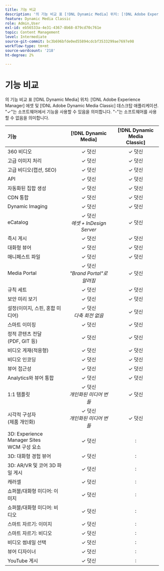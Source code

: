 ```yaml
---
title: 기능 비교
description: '의 기능 비교 표 [!DNL Dynamic Media] 위치: [!DNL Adobe Experience Manager] 에셋 및 [!DNL Adobe Dynamic Media Classic] 데스크탑 애플리케이션.'
feature: Dynamic Media Classic
role: Admin,User
exl-id: eb56533a-4e31-4367-8b68-879cd70c761e
topic: Content Management
level: Intermediate
source-git-commit: bc3b696bfde0ed55894cdcbf3533299ae7697e98
workflow-type: tm+mt
source-wordcount: '218'
ht-degree: 2%

---
```


# 기능 비교

의 기능 비교 표 [!DNL Dynamic Media] 위치: [!DNL Adobe Experience Manager] 에셋 및 [!DNL Adobe Dynamic Media Classic] 데스크탑 애플리케이션. &quot;✓&quot;는 소프트웨어에서 기능을 사용할 수 있음을 의미합니다. &quot;-&quot;는 소프트웨어를 사용할 수 없음을 의미합니다.

| 기능 | [!DNL Dynamic Media] | [!DNL Dynamic Media<br>Classic] |
| :--- | :---: | :---: |
| 360 비디오 | ✓ 덧신 | ✓ 덧신 |
| 고급 이미지 처리 | ✓ 덧신 | ✓ 덧신 |
| 고급 비디오(캡션, SEO) | ✓ 덧신 | ✓ 덧신 |
| API | ✓ 덧신 | ✓ 덧신 |
| 자동화된 집합 생성 | ✓ 덧신 | ✓ 덧신 |
| CDN 통합 | ✓ 덧신 | ✓ 덧신 |
| Dynamic Imaging | ✓ 덧신 | ✓ 덧신 |
| eCatalog | ✓ 덧신&#x200B;<br>*에셋 + InDesign Server* | ✓ 덧신 |
| 즉시 게시 | ✓ 덧신 | ✓ 덧신 |
| 대화형 뷰어 | ✓ 덧신 | ✓ 덧신 |
| 매니페스트 파일 | ✓ 덧신 | ✓ 덧신 |
| Media Portal | ✓ 덧신&#x200B;<br>*&quot;Brand Portal&quot;로 알려짐* | ✓ 덧신 |
| 규칙 세트 | ✓ 덧신 | ✓ 덧신 |
| 보안 미리 보기 | ✓ 덧신 | ✓ 덧신 |
| 설정(이미지, 스핀, 혼합 미디어) | ✓ 덧신&#x200B;<br>*다축 회전 없음* | ✓ 덧신 |
| 스마트 이미징 | ✓ 덧신 | ✓ 덧신 |
| 정적 콘텐츠 전달<br>(PDF, GIT 등) | ✓ 덧신 | ✓ 덧신 |
| 비디오 게재(적응형) | ✓ 덧신 | ✓ 덧신 |
| 비디오 인코딩 | ✓ 덧신 | ✓ 덧신 |
| 뷰어 접근성 | ✓ 덧신 | ✓ 덧신 |
| Analytics와 뷰어 통합 | ✓ 덧신 | ✓ 덧신 |
| 1:1 템플릿 | ✓ 덧신&#x200B;<br>*개인화된 미디어 번들* | ✓ 덧신 |
| 시각적 구성자<br>(제품 개인화) | ✓ 덧신&#x200B;<br>*개인화된 미디어 번들* | ✓ 덧신 |
| 3D: Experience Manager Sites<br>WCM 구성 요소 | ✓ 덧신 | : |
| 3D: 대화형 경험 뷰어 | ✓ 덧신 | : |
| 3D: AR/VR 및 코어 3D 파일 게시 | ✓ 덧신 | : |
| 캐러셀 | ✓ 덧신 | : |
| 쇼퍼블/대화형 미디어: 이미지 | ✓ 덧신 | : |
| 쇼퍼블/대화형 미디어: 비디오 | ✓ 덧신 | : |
| 스마트 자르기: 이미지 | ✓ 덧신 | : |
| 스마트 자르기: 비디오 | ✓ 덧신 | : |
| 비디오 썸네일 선택 | ✓ 덧신 | : |
| 뷰어 디자이너 | ✓ 덧신 | : |
| YouTube 게시 | ✓ 덧신 | : |

